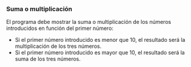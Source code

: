 ### Suma o multiplicación

El programa debe mostrar la suma o multiplicación de los números introducidos en función del primer número:
- Si el primer número introducido es menor que 10, el resultado será la multiplicación de los tres números.
- Si el primer número introducido es mayor que 10, el resultado será la suma de los tres números.